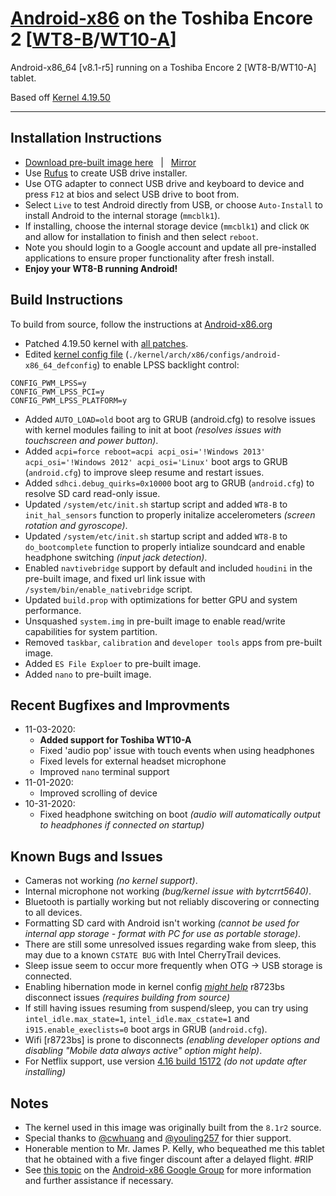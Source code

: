 # [Android-x86](https://www.android-x86.org) on the Toshiba Encore 2 [[WT8-B](https://www.toshiba.ca/productdetailpage.aspx?id=2147499291)/[WT10-A](https://support.dynabook.com/support/staticContentDetail?contentId=4012954)]

Android-x86_64 [v8.1-r5] running on a Toshiba Encore 2 [WT8-B/WT10-A] tablet.

Based off [Kernel 4.19.50](https://osdn.net/projects/android-x86/scm/git/kernel/tree/kernel-4.19/)

----------------------------------------------------------------------------------

## Installation Instructions

* [Download pre-built image here](https://mega.nz/file/HbYm1RzK#-sUJgg1lecHGsf0fIx1NacyrgiFS6-SYw1w1zZxmsOw) &nbsp; | &nbsp; [Mirror](https://www.dropbox.com/s/05nt6anen4brypf/Android-x86-8.1r5-WT8-B.iso?dl=0)
* Use [Rufus](https://rufus.ie/) to create USB drive installer.
* Use OTG adapter to connect USB drive and keyboard to device and press `F12` at bios and select USB drive to boot from.
* Select `Live` to test Android directly from USB, or choose `Auto-Install` to install Android to the internal storage (`mmcblk1`).
* If installing, choose the internal storage device (`mmcblk1`) and click `OK` and allow for installation to finish and then select `reboot`.
* Note you should login to a Google account and update all pre-installed applications to ensure proper functionality after fresh install.
* **Enjoy your WT8-B running Android!**


## Build Instructions

To build from source, follow the instructions at [Android-x86.org](https://www.android-x86.org/source.html)

* Patched 4.19.50 kernel with [all patches](./00%20%20Kernel%204.19).
* Edited [kernel config file](./00%20%20Kernel%204.19/android-x86_64_defconfig) (`./kernel/arch/x86/configs/android-x86_64_defconfig`) to enable LPSS backlight control:
```
CONFIG_PWM_LPSS=y
CONFIG_PWM_LPSS_PCI=y
CONFIG_PWM_LPSS_PLATFORM=y
```
* Added `AUTO_LOAD=old` boot arg to GRUB (android.cfg) to resolve issues with kernel modules failing to init at boot _(resolves issues with touchscreen and power button)_.
* Added `acpi=force reboot=acpi acpi_osi='!Windows 2013' acpi_osi='!Windows 2012' acpi_osi='Linux'` boot args to GRUB (`android.cfg`) to improve sleep resume and restart issues.
* Added `sdhci.debug_quirks=0x10000` boot arg to GRUB (`android.cfg`) to resolve SD card read-only issue.
* Updated `/system/etc/init.sh` startup script and added `WT8-B` to `init_hal_sensors` function to properly initalize accelerometers _(screen rotation and gyroscope)_.
* Updated `/system/etc/init.sh` startup script and added `WT8-B` to `do_bootcomplete` function to properly intialize soundcard and enable headphone switching _(input jack detection)_.
* Enabled `navtivebridge` support by default and included `houdini` in the pre-built image, and fixed url link issue with `/system/bin/enable_nativebridge` script.
* Updated `build.prop` with optimizations for better GPU and system performance.
* Unsquashed `system.img` in pre-built image to enable read/write capabilities for system partition.
* Removed `taskbar`, `calibration` and `developer tools` apps from pre-built image.
* Added `ES File Exploer` to pre-built image.
* Added `nano` to pre-built image.


## Recent Bugfixes and Improvments

* 11-03-2020: 
	* **Added support for Toshiba WT10-A**
	* Fixed 'audio pop' issue with touch events when using headphones
	* Fixed levels for external headset microphone
	* Improved `nano` terminal support
* 11-01-2020:
	* Improved scrolling of device
* 10-31-2020:
	* Fixed headphone switching on boot _(audio will automatically output to headphones if connected on startup)_ 


## Known Bugs and Issues

* Cameras not working _(no kernel support)_.
* Internal microphone not working _(bug/kernel issue with bytcrrt5640)_.
* Bluetooth is partially working but not reliably discovering or connecting to all devices.
* Formatting SD card with Android isn't working _(cannot be used for internal app storage - format with PC for use as portable storage)_.
* There are still some unresolved issues regarding wake from sleep, this may due to a known `CSTATE BUG` with Intel CherryTrail devices.
* Sleep issue seem to occur more frequently when OTG -> USB storage is connected.
* Enabling hibernation mode in kernel config _[might help](https://groups.google.com/g/android-x86/c/pMiCxvtZa5A/m/4A7J04V0EwAJ)_ r8723bs disconnect issues _(requires building from source)_
* If still having issues resuming from suspend/sleep, you can try using `intel_idle.max_state=1`, `intel_idle.max_cstate=1` and `i915.enable_execlists=0` boot args in GRUB (`android.cfg`).
* Wifi [r8723bs] is prone to disconnects _(enabling developer options and disabling "Mobile data always active" option might help)_.
* For Netflix support, use version [4.16 build 15172](https://netflixhelp.s3.amazonaws.com/netflix-4.16-15172-release.apk) _(do not update after installing)_


## Notes

* The kernel used in this image was originally built from the `8.1r2` source.
* Special thanks to [@cwhuang](https://github.com/cwhuang) and [@youling257](https://github.com/youling257) for thier support.
* Honerable mention to Mr. James P. Kelly, who bequeathed me this tablet that he obtained with a five finger discount after a delayed flight.  #RIP
* See [this topic](https://groups.google.com/forum/#!topic/android-x86/qyCvK176UXA) on the [Android-x86 Google Group](https://groups.google.com/forum/#!forum/android-x86) for more information and further assistance if necessary.
